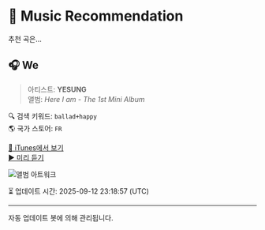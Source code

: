 
# 🎵 Music Recommendation

추천 곡은...

## 🎧 We  
> 아티스트: **YESUNG**  
> 앨범: _Here I am - The 1st Mini Album_  

🔍 검색 키워드: `ballad+happy`  
🌎 국가 스토어: `FR`

[🔗 iTunes에서 보기](https://music.apple.com/fr/album/we/1103758202?i=1103758551&uo=4)  
[▶️ 미리 듣기](https://audio-ssl.itunes.apple.com/itunes-assets/AudioPreview115/v4/81/66/f5/8166f5c0-8d09-c993-3b59-f7d43eecdef1/mzaf_14280769219470287998.plus.aac.p.m4a)

![앨범 아트워크](https://is1-ssl.mzstatic.com/image/thumb/Music115/v4/25/bd/c0/25bdc0fe-b3ce-1753-c1b8-8a3f12b82bdc/d1.jpg/100x100bb.jpg)

⏳ 업데이트 시간: 2025-09-12 23:18:57 (UTC)

---
자동 업데이트 봇에 의해 관리됩니다.
